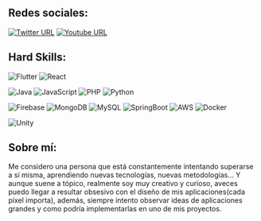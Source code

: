 ## Redes sociales:

[![Twitter URL](https://img.shields.io/badge/Twitter-61DAFB?style=social&logo=twitter&url=https%3A%2F%2Ftwitter.com%2Fmanolooo349)](https://twitter.com/manolooo349) 
[![Youtube URL](https://img.shields.io/badge/Youtube-61DAFB?style=social&logo=youtube&url=https%3A%2F%2Fyoutube.com%2channel%2UC_T2aG74JiRztPgLh0OPmVA)](https://www.youtube.com/channel/UC_T2aG74JiRztPgLh0OPmVA)



## Hard Skills:
![Flutter](https://img.shields.io/badge/Flutter-0095D5?style=for-the-badge&logo=flutter&logoColor=white&labelColor=101010)
![React](https://img.shields.io/badge/React-61DAFB?style=for-the-badge&logo=react&logoColor=white&labelColor=101010)</br>

![Java](https://img.shields.io/badge/Java-FF0000?style=for-the-badge&logo=java&logoColor=white&labelColor=101010)
![JavaScript](https://img.shields.io/badge/JavaScript-F7DF1E?style=for-the-badge&logo=JavaScript&logoColor=white&labelColor=101010)
![PHP](https://img.shields.io/badge/PHP-777BB4?style=for-the-badge&logo=php&logoColor=white&labelColor=101010)
![Python](https://img.shields.io/badge/Python-783BF9?style=for-the-badge&logo=python&logoColor=white&labelColor=101010)
</br>


![Firebase](https://img.shields.io/badge/Firebase-FFCA28?style=for-the-badge&logo=firebase&logoColor=white&labelColor=101010)
![MongoDB](https://img.shields.io/badge/MongoDB-47A248?style=for-the-badge&logo=mongodb&logoColor=white&labelColor=101010)
![MySQL](https://img.shields.io/badge/MySQL-4479A1?style=for-the-badge&logo=mysql&logoColor=white&labelColor=101010)
![SpringBoot](https://img.shields.io/badge/SpringBoot-6DB33F?style=for-the-badge&logo=springboot-aws&logoColor=white&labelColor=101010)
![AWS](https://img.shields.io/badge/AWS-232F3E?style=for-the-badge&logo=amazon-aws&logoColor=white&labelColor=101010)
![Docker](https://img.shields.io/badge/Docker-3776AB?style=for-the-badge&logo=docker&logoColor=white&labelColor=101010)
</br>


![Unity](https://img.shields.io/badge/Unity-232F3E?style=for-the-badge&logo=unity&logoColor=white&labelColor=101010)



## Sobre mí:

Me considero una persona que está constantemente intentando superarse a sí misma, aprendiendo nuevas tecnologías, nuevas metodologías... Y aunque suene a tópico, realmente soy muy creativo y curioso, aveces puedo llegar a resultar obsesivo con el diseño de mis aplicaciones(cada píxel importa), además, siempre intento observar ideas de aplicaciones grandes y como podría implementarlas en uno de mis proyectos.
